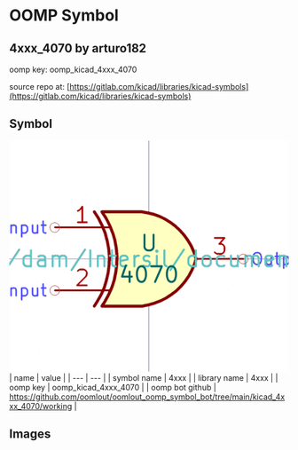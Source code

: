 # OOMP Symbol  
## 4xxx_4070  by arturo182  
  
oomp key: oomp_kicad_4xxx_4070  
  
source repo at: [https://gitlab.com/kicad/libraries/kicad-symbols](https://gitlab.com/kicad/libraries/kicad-symbols)  
## Symbol  
  
[![working.png](working_600.png)](working.png)  
| name | value | 
| --- | --- | 
| symbol name | 4xxx | 
| library name | 4xxx | 
| oomp key | oomp_kicad_4xxx_4070 | 
| oomp bot github | https://github.com/oomlout/oomlout_oomp_symbol_bot/tree/main/kicad_4xxx_4070/working | 
## Images  
